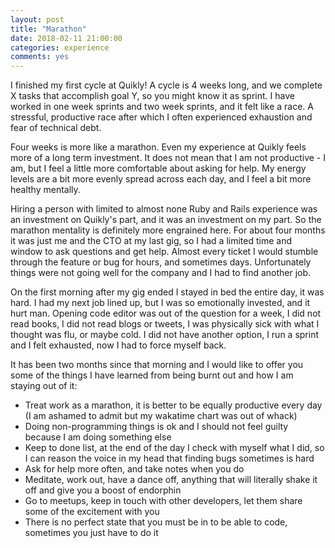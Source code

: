 ```yaml
---
layout: post
title: "Marathon"
date: 2018-02-11 21:00:00
categories: experience
comments: yes
---
```


I finished my first cycle at Quikly! A cycle is 4 weeks long, and we complete X tasks that accomplish goal Y, so you might know it as sprint. I have worked in one week sprints and two week sprints, and it felt like a race. A stressful, productive race after which I often experienced exhaustion and fear of technical debt.

Four weeks is more like a marathon. Even my experience at Quikly feels more of a long term investment. It does not mean that I am not productive - I am, but I feel a little more comfortable about asking for help. My energy levels are a bit more evenly spread across each day, and I feel a bit more healthy mentally.

Hiring a person with limited to almost none Ruby and Rails experience was an investment on Quikly's part, and it was an investment on my part. So the marathon mentality is definitely more engrained here. For about four months it was just me and the CTO at my last gig, so I had a limited time and window to ask questions and get help. Almost every ticket I would stumble through the feature or bug for hours, and sometimes days. Unfortunately things were not going well for the company and I had to find another job.

On the first morning after my gig ended I stayed in bed the entire day, it was hard. I had my next job lined up, but I was so emotionally invested, and it hurt man. Opening code editor was out of the question for a week, I did not read books, I did not read blogs or tweets, I was physically sick with what I thought was flu, or maybe cold. I did not have another option, I run a sprint and I felt exhausted, now I had to force myself back.

It has been two months since that morning and I would like to offer you some of the things I have learned from being burnt out and how I am staying out of it:

- Treat work as a marathon, it is better to be equally productive every day (I am ashamed to admit but my wakatime chart was out of whack)
- Doing non-programming things is ok and I should not feel guilty because I am doing something else
- Keep to done list, at the end of the day I check with myself what I did, so I can reason the voice in my head that finding bugs sometimes is hard
- Ask for help more often, and take notes when you do
- Meditate, work out, have a dance off, anything that will literally shake it off and give you a boost of endorphin
- Go to meetups, keep in touch with other developers, let them share some of the excitement with you
- There is no perfect state that you must be in to be able to code, sometimes you just have to do it